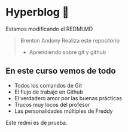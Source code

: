 # Hyperblog 💚

Estamos modificando el REDMI.MD

> Brenton Andony Realiza este repositorio
> - Aprendiendo sobre git y github

## En este curso vemos de todo
* Todos los comandos de Git
* El flujo de trabajo en Github
* El verdadero amor por las buenas prácticas
* Trucos muy locos del profesor
* Las personalidades múltiples de Freddy

Este redmi es de prueba.
